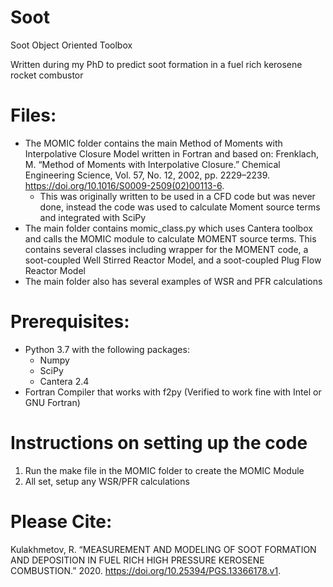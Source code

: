 # Soot
Soot Object Oriented Toolbox

Written during my PhD to predict soot formation in a fuel rich kerosene rocket combustor

# Files:
- The MOMIC folder contains the main Method of Moments with Interpolative Closure Model written in Fortran and based on: Frenklach, M. “Method of Moments with Interpolative Closure.” Chemical Engineering Science, Vol. 57, No. 12, 2002, pp. 2229–2239. https://doi.org/10.1016/S0009-2509(02)00113-6.
  - This was originally written to be used in a CFD code but was never done, instead the code was used to calculate Moment source terms and integrated with SciPy
- The main folder contains momic_class.py which uses Cantera toolbox and calls the MOMIC module to calculate MOMENT source terms. This contains several classes including wrapper for the MOMENT code, a soot-coupled Well Stirred Reactor Model, and a soot-coupled Plug Flow Reactor Model 
- The main folder also has several examples of WSR and PFR calculations
 
# Prerequisites:
- Python 3.7 with the following packages:
  - Numpy
  - SciPy
  - Cantera 2.4
 - Fortran Compiler that works with f2py (Verified to work fine with Intel or GNU Fortran)
 
 # Instructions on setting up the code
 1. Run the make file in the MOMIC folder to create the MOMIC Module
 2. All set, setup any WSR/PFR calculations
 
 
 # Please Cite:
Kulakhmetov, R. “MEASUREMENT AND MODELING OF SOOT FORMATION AND DEPOSITION IN FUEL RICH HIGH PRESSURE KEROSENE COMBUSTION.” 2020. https://doi.org/10.25394/PGS.13366178.v1.

 
